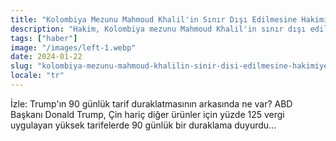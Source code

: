 ```yaml
---
title: "Kolombiya Mezunu Mahmoud Khalil'in Sınır Dışı Edilmesine Hakimiyet"
description: "Hakim, Kolombiya mezunu Mahmoud Khalil'in sınır dışı edilmesine izin veriyor ve bu durumun etkilerini inceliyor."
tags: ["haber"]
image: "/images/left-1.webp"
date: 2024-01-22
slug: "kolombiya-mezunu-mahmoud-khalilin-sinir-disi-edilmesine-hakimiyet"
locale: "tr"
---
```


İzle: Trump'ın 90 günlük tarif duraklatmasının arkasında ne var?
ABD Başkanı Donald Trump, Çin hariç diğer ürünler için yüzde 125 vergi uygulayan yüksek tarifelerde 90 günlük bir duraklama duyurdu...
